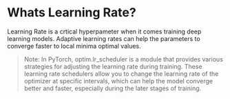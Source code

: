 # Whats Learning Rate?

Learning Rate is a crtical hyperpameter when it comes training deep learning models. Adaptive learning rates can help the parameters to converge faster to local minima optimal values.

> Note: In PyTorch, optim.lr_scheduler is a module that provides various strategies for adjusting the learning rate during training. These learning rate schedulers allow you to change the learning rate of the optimizer at specific intervals, which can help the model converge better and faster, especially during the later stages of training.
